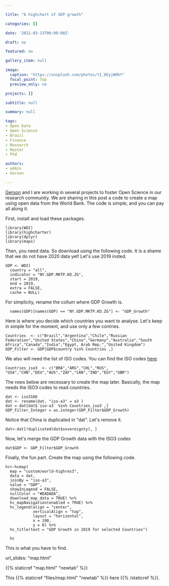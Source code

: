 ```yaml
---

title: "A highchart of GDP growth"

categories: []

date: '2021-03-13T00:00:00Z'

draft: no

featured: no

gallery_item: null

image:
  caption: "https://unsplash.com/photos/tI_DEyjWOkY"
  focal_point: Top
  preview_only: no

projects: []

subtitle: null

summary: null

tags:
- Open Data
- Open Science
- Brazil
- Finance
- Research
- Master
- Phd

authors:
- admin
- Gerson

---
```


[Gerson](https://scholar.google.com/citations?user=bbgB49g0N2cC&hl=pt-BR) and I are working in several projects to foster Open Science in our research community. We are sharing in this post a code to create a map using open data from the World Bank. The code is simple, and you can pay all along it.

First, install and load these packages.

    library(WDI)
    library(highcharter)
    library(dplyr)
    library(maps)

Then, you need data. So download using the following code. It is a shame that we do not have 2020 data yet! Let's use 2019 insted.
	
    GDP <- WDI(
      country = "all",
      indicator = "NY.GDP.MKTP.KD.ZG",
      start = 2019,
      end = 2019,
      extra = FALSE,
      cache = NULL)
      
      
For simplicity, rename the collum where GDP Growth is.

      names(GDP)[names(GDP) == "NY.GDP.MKTP.KD.ZG"] <- "GDP_Growth"
      

Here is where you decide which countries you want to analyse. Let's keep in simple for the moment, and use only a few contries.

    Countries  <- c("Brazil","Argentina","Chile","Russian Federation","United States","China","Germany","Australia","South Africa","Canada","India","Egypt, Arab Rep.","United Kingdom")
    GDP_Filter <- GDP[GDP$country %in% Countries ,]

We also will need the list of ISO codes. You can find the ISO codes [here](https://www.iban.com/country-codes).

    Countries_iso3  <- c("BRA","ARG","CHL","RUS", "USA","CHN","DEU","AUS","ZAF","CAN","IND","EGY","GBR")


The rows below are necessary to create the map later. Basically, the map needs the ISO3 codes to read countries.

    dat <- iso3166
    dat <- rename(dat, "iso-a3" = a3 )
    dat = dat[dat$`iso-a3` %in% Countries_iso3 ,]
    GDP_Filter_Integer = as.integer(GDP_Filter$GDP_Growth)


Notice that China is duplicated in "dat". Let's remove it.

    dat<-dat[!duplicated(dat$sovereignty), ]
    
Now, let's merge the GDP Growth data with the ISO3 codes  

    dat$GDP <- GDP_Filter$GDP_Growth
    
    
Finally, the fun part. Create the map using the following code.    

    hc<-hcmap(
      map = "custom/world-highres3", 
      data = dat, 
      joinBy = "iso-a3",
      value = "GDP",
      showInLegend = FALSE, 
      nullColor = "#DADADA",
      download_map_data = TRUE) %>%
      hc_mapNavigation(enabled = TRUE) %>%
      hc_legend(align = "center",
                verticalAlign = "top",
                layout = "horizontal",
                x = 100,
                y = 0) %>%
      hc_title(text = "GDP Growth in 2019 for selected Countries")

      hc

This is what you have to find.


url_slides: "map.html"


{{% staticref "map.html" "newtab" %}}



This {{% staticref "files/map.html" "newtab" %}} here {{% /staticref %}}.
